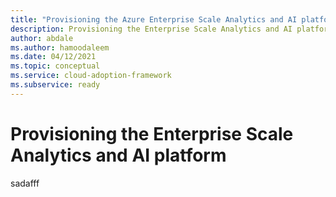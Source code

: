 ```yaml
---
title: "Provisioning the Azure Enterprise Scale Analytics and AI platform"
description: Provisioning the Enterprise Scale Analytics and AI platform
author: abdale
ms.author: hamoodaleem
ms.date: 04/12/2021
ms.topic: conceptual
ms.service: cloud-adoption-framework
ms.subservice: ready
---
```


# Provisioning the Enterprise Scale Analytics and AI platform
sadafff